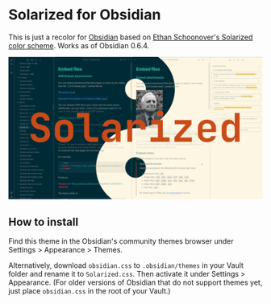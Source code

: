 # Solarized for Obsidian

This is just a recolor for [Obsidian](https://obsidian.md/) based on [Ethan Schoonover's Solarized color scheme](https://ethanschoonover.com/solarized/). Works as of Obsidian 0.6.4.

![Solarized for Obsidian](./screenshot.png)

## How to install

Find this theme in the Obsidian's community themes browser under Settings > Appearance > Themes.

Alternatively, download `obsidian.css` to `.obsidian/themes` in your Vault folder and rename it to `Solarized.css`. Then activate it under Settings > Appearance. (For older versions of Obsidian that do not support themes yet, just place `obsidian.css` in the root of your Vault.)
